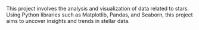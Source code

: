 This project involves the analysis and visualization of data related to stars. Using Python libraries such as Matplotlib, Pandas, and Seaborn, this project aims to uncover insights and trends in stellar data.
